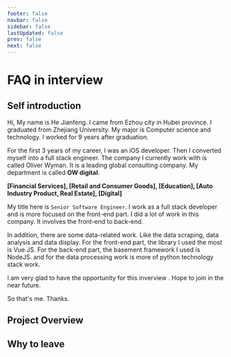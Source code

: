 ```yaml
---
footer: false
navbar: false
sidebar: false
lastUpdated: false
prev: false
next: false
---
```


# FAQ in interview

## Self introduction

Hi, My name is He Jianfeng. I came from Ezhou city in Hubei province. I graduated from Zhejiang University. My major is Computer science and technology. I worked for 9 years after graduation.

For the first 3 years of my career, I was an iOS developer. Then I converted myself into a full stack engineer.
The company I currently work with is called Oliver Wyman. It is a leading global consulting company. My department is called **OW digital**.

**[Financial Services], [Retail and Consumer Goods], [Education], [Auto Industry Product, Real Estate], [Digital]**

My title here is `Senior Software Engineer`. I work as a full stack developer and is more focused on the front-end part.
I did a lot of work in this company. It involves the front-end to back-end.

In addition, there are some data-related work. Like the data scraping, data analysis and data display. For the front-end part, the library I used the most is Vue JS. For the back-end part, the basement framework I used is NodeJS. and for the data processing work is more of python technology stack work.

I am very glad to have the opportunity for this inverview . Hope to join in the near future.

So that's me. Thanks.

## Project Overview

## Why to leave
